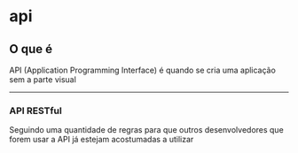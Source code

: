 # api

## O que é

API (Application Programming Interface) é quando se cria uma aplicação sem a parte visual

---

### API RESTful

Seguindo uma quantidade de regras para que outros desenvolvedores que forem usar a API já estejam acostumadas a utilizar
